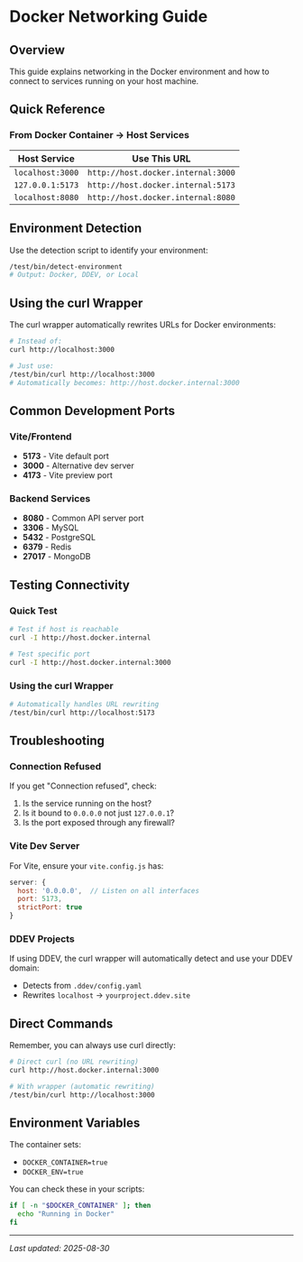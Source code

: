 # Docker Networking Guide

## Overview
This guide explains networking in the Docker environment and how to connect to services running on your host machine.

## Quick Reference

### From Docker Container → Host Services

| Host Service | Use This URL |
|-------------|--------------|
| `localhost:3000` | `http://host.docker.internal:3000` |
| `127.0.0.1:5173` | `http://host.docker.internal:5173` |
| `localhost:8080` | `http://host.docker.internal:8080` |

## Environment Detection

Use the detection script to identify your environment:
```bash
/test/bin/detect-environment
# Output: Docker, DDEV, or Local
```

## Using the curl Wrapper

The curl wrapper automatically rewrites URLs for Docker environments:

```bash
# Instead of:
curl http://localhost:3000

# Just use:
/test/bin/curl http://localhost:3000
# Automatically becomes: http://host.docker.internal:3000
```

## Common Development Ports

### Vite/Frontend
- **5173** - Vite default port
- **3000** - Alternative dev server
- **4173** - Vite preview port

### Backend Services
- **8080** - Common API server port
- **3306** - MySQL
- **5432** - PostgreSQL
- **6379** - Redis
- **27017** - MongoDB

## Testing Connectivity

### Quick Test
```bash
# Test if host is reachable
curl -I http://host.docker.internal

# Test specific port
curl -I http://host.docker.internal:3000
```

### Using the curl Wrapper
```bash
# Automatically handles URL rewriting
/test/bin/curl http://localhost:5173
```

## Troubleshooting

### Connection Refused
If you get "Connection refused", check:
1. Is the service running on the host?
2. Is it bound to `0.0.0.0` not just `127.0.0.1`?
3. Is the port exposed through any firewall?

### Vite Dev Server
For Vite, ensure your `vite.config.js` has:
```javascript
server: {
  host: '0.0.0.0',  // Listen on all interfaces
  port: 5173,
  strictPort: true
}
```

### DDEV Projects
If using DDEV, the curl wrapper will automatically detect and use your DDEV domain:
- Detects from `.ddev/config.yaml`
- Rewrites `localhost` → `yourproject.ddev.site`

## Direct Commands

Remember, you can always use curl directly:
```bash
# Direct curl (no URL rewriting)
curl http://host.docker.internal:3000

# With wrapper (automatic rewriting)
/test/bin/curl http://localhost:3000
```

## Environment Variables

The container sets:
- `DOCKER_CONTAINER=true`
- `DOCKER_ENV=true`

You can check these in your scripts:
```bash
if [ -n "$DOCKER_CONTAINER" ]; then
  echo "Running in Docker"
fi
```

---
*Last updated: 2025-08-30*